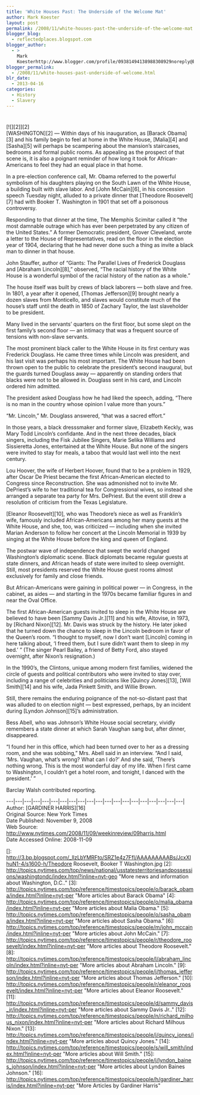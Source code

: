 ```yaml
---
title: 'White Houses Past: The Underside of the Welcome Mat'
author: Mark Koester
layout: post
permalink: /2008/11/white-houses-past-the-underside-of-the-welcome-mat.html
blogger_blog:
  - reflectedplaces.blogspot.com
blogger_author:
  - >
    Mark
    Koesterhttp://www.blogger.com/profile/09381494138988308929noreply@blogger.com
blogger_permalink:
  - /2008/11/white-houses-past-underside-of-welcome.html
blr_date:
  - 2013-04-16
categories:
  - History
  - Slavery
---
```

# 

[![][2]][2]  
[WASHINGTON][2] — Within days of his inauguration, as [Barack Obama][3] and his family begin to feel at home in the White House, [Malia][4] and [Sasha][5] will perhaps be scampering about the mansion’s staircases, bedrooms and formal public rooms. 
As appealing as the prospect of that scene is, it is also a poignant reminder of how long it took for African-Americans to feel they had an equal place in that home. 

In a pre-election conference call, Mr. Obama referred to the powerful symbolism of his daughters playing on the South Lawn of the White House, a building built with slave labor. And [John McCain][6], in his concession speech Tuesday night, alluded to a private dinner that [Theodore Roosevelt][7] had with Booker T. Washington in 1901 that set off a poisonous controversy.

Responding to that dinner at the time, The Memphis Scimitar called it “the most damnable outrage which has ever been perpetrated by any citizen of the United States.” A former Democratic president, Grover Cleveland, wrote a letter to the House of Representatives, read on the floor in the election year of 1904, declaring that he had never done such a thing as invite a black man to dinner in that house.

John Stauffer, author of “Giants: The Parallel Lives of Frederick Douglass and [Abraham Lincoln][8],” observed, “The racial history of the White House is a wonderful symbol of the racial history of the nation as a whole.” 

The house itself was built by crews of black laborers — both slave and free. In 1801, a year after it opened, [Thomas Jefferson][9] brought nearly a dozen slaves from Monticello, and slaves would constitute much of the house’s staff until the death in 1850 of Zachary Taylor, the last slaveholder to be president. 

Many lived in the servants’ quarters on the first floor, but some slept on the first family’s second floor — an intimacy that was a frequent source of tensions with non-slave servants. 

The most prominent black caller to the White House in its first century was Frederick Douglass. He came three times while Lincoln was president, and his last visit was perhaps his most important. The White House had been thrown open to the public to celebrate the president’s second inaugural, but the guards turned Douglass away — apparently on standing orders that blacks were not to be allowed in. Douglass sent in his card, and Lincoln ordered him admitted.

The president asked Douglass how he had liked the speech, adding, “There is no man in the country whose opinion I value more than yours.”

“Mr. Lincoln,” Mr. Douglass answered, “that was a sacred effort.”

In those years, a black dresssmaker and former slave, Elizabeth Keckly, was Mary Todd Lincoln’s confidante. And in the next three decades, black singers, including the Fisk Jubilee Singers, Marie Selika Williams and Sissieretta Jones, entertained at the White House. But none of the singers were invited to stay for meals, a taboo that would last well into the next century. 

Lou Hoover, the wife of Herbert Hoover, found that to be a problem in 1929, after Oscar De Priest became the first African-American elected to Congress since Reconstruction. She was admonished not to invite Mr. DePriest’s wife to her traditional tea for Congressional wives, so instead she arranged a separate tea party for Mrs. DePriest. But the event still drew a resolution of criticism from the Texas Legislature. 

[Eleanor Roosevelt][10], who was Theodore’s niece as well as Franklin’s wife, famously included African-Americans among her many guests at the White House, and she, too, was criticized — including when she invited Marian Anderson to follow her concert at the Lincoln Memorial in 1939 by singing at the White House before the king and queen of England.

The postwar wave of independence that swept the world changed Washington’s diplomatic scene. Black diplomats became regular guests at state dinners, and African heads of state were invited to sleep overnight. Still, most presidents reserved the White House guest rooms almost exclusively for family and close friends. 

But African-Americans were gaining in political power — in Congress, in the cabinet, as aides — and starting in the 1970s became familiar figures in and near the Oval Office. 

The first African-American guests invited to sleep in the White House are believed to have been [Sammy Davis Jr.][11] and his wife, Altovise, in 1973, by [Richard Nixon][12]. Mr. Davis was struck by the history. He later joked that he turned down the chance to sleep in the Lincoln bedroom in favor of the Queen’s room. “I thought to myself, now I don’t want [Lincoln] coming in here talking about, ‘I freed them, but I sure didn’t want them to sleep in my bed.’ ” (The singer Pearl Bailey, a friend of Betty Ford, also stayed overnight, after Nixon’s resignation.) 

In the 1990’s, the Clintons, unique among modern first families, widened the circle of guests and political contributors who were invited to stay over, including a range of celebrities and politicians like [Quincy Jones][13], [Will Smith][14] and his wife, Jada Pinkett Smith, and Willie Brown.

Still, there remains the enduring poignance of the not-so-distant past that was alluded to on election night — best expressed, perhaps, by an incident during [Lyndon Johnson][15]’s administration.

Bess Abell, who was Johnson’s White House social secretary, vividly remembers a state dinner at which Sarah Vaughan sang but, after dinner, disappeared.

“I found her in this office, which had been turned over to her as a dressing room, and she was sobbing,” Mrs. Abell said in an interview. “And I said, ‘Mrs. Vaughan, what’s wrong? What can I do?’ And she said, ‘There’s nothing wrong. This is the most wonderful day of my life. When I first came to Washington, I couldn’t get a hotel room, and tonight, I danced with the president.’ ”

Barclay Walsh contributed reporting.

\---|\---|\---|\---|\---|\---|\---|\---|\---|\---|\---|\---|\---|\---|\---|\---|\---|\---|\---|\---|  
Author: [GARDINER HARRIS][16]  
Original Source: New York Times  
Date Published: November 9, 2008  
Web Source: http://www.nytimes.com/2008/11/09/weekinreview/09harris.html  
Date Accessed Online: 2008-11-09

 []: http://3.bp.blogspot.com/_llzLbYMRFto/SRZ1e4z7FfI/AAAAAAAAABs/JcxXIhuN1-4/s1600-h/Theodore Roosevelt, Booker T Washington.jpg
 [2]: http://topics.nytimes.com/top/news/national/usstatesterritoriesandpossessions/washingtondc/index.html?inline=nyt-geo "More news and information about Washington, D.C.."
 [3]: http://topics.nytimes.com/top/reference/timestopics/people/o/barack_obama/index.html?inline=nyt-per "More articles about Barack Obama"
 [4]: http://topics.nytimes.com/top/reference/timestopics/people/o/malia_obama/index.html?inline=nyt-per "More articles about Malia Obama."
 [5]: http://topics.nytimes.com/top/reference/timestopics/people/o/sasha_obama/index.html?inline=nyt-per "More articles about Sasha Obama."
 [6]: http://topics.nytimes.com/top/reference/timestopics/people/m/john_mccain/index.html?inline=nyt-per "More articles about John McCain."
 [7]: http://topics.nytimes.com/top/reference/timestopics/people/r/theodore_roosevelt/index.html?inline=nyt-per "More articles about Theodore Roosevelt."
 [8]: http://topics.nytimes.com/top/reference/timestopics/people/l/abraham_lincoln/index.html?inline=nyt-per "More articles about Abraham Lincoln."
 [9]: http://topics.nytimes.com/top/reference/timestopics/people/j/thomas_jefferson/index.html?inline=nyt-per "More articles about Thomas Jefferson."
 [10]: http://topics.nytimes.com/top/reference/timestopics/people/r/eleanor_roosevelt/index.html?inline=nyt-per "More articles about Eleanor Roosevelt."
 [11]: http://topics.nytimes.com/top/reference/timestopics/people/d/sammy_davis_jr/index.html?inline=nyt-per "More articles about Sammy Davis Jr.."
 [12]: http://topics.nytimes.com/top/reference/timestopics/people/n/richard_milhous_nixon/index.html?inline=nyt-per "More articles about Richard Milhous Nixon."
 [13]: http://topics.nytimes.com/top/reference/timestopics/people/j/quincy_jones/index.html?inline=nyt-per "More articles about Quincy Jones."
 [14]: http://topics.nytimes.com/top/reference/timestopics/people/s/will_smith/index.html?inline=nyt-per "More articles about Will Smith."
 [15]: http://topics.nytimes.com/top/reference/timestopics/people/j/lyndon_baines_johnson/index.html?inline=nyt-per "More articles about Lyndon Baines Johnson."
 [16]: http://topics.nytimes.com/top/reference/timestopics/people/h/gardiner_harris/index.html?inline=nyt-per "More Articles by Gardiner Harris"